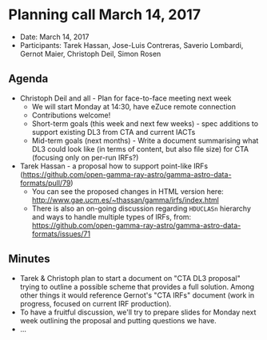 # Planning call March 14, 2017

* Date: March 14, 2017
* Participants: Tarek Hassan, Jose-Luis Contreras, Saverio Lombardi, Gernot Maier, Christoph Deil, Simon Rosen

## Agenda

* Christoph Deil and all - Plan for face-to-face meeting next week
  * We will start Monday at 14:30, have eZuce remote connection
  * Contributions welcome!
  * Short-term goals (this week and next few weeks) - spec additions to support existing DL3 from CTA and current IACTs
  * Mid-term goals (next months) - Write a document summarising what DL3 could look like (in terms of content, but also file size) for CTA (focusing only on per-run IRFs?)
* Tarek Hassan - a proposal how to support point-like IRFs (https://github.com/open-gamma-ray-astro/gamma-astro-data-formats/pull/79)
  * You can see the proposed changes in HTML version here: http://www.gae.ucm.es/~thassan/gamma/irfs/index.html
  * There is also an on-going discussion regarding `HDUCLASn` hierarchy and ways to handle multiple types of IRFs, from: https://github.com/open-gamma-ray-astro/gamma-astro-data-formats/issues/71

## Minutes

* Tarek & Christoph plan to start a document on "CTA DL3 proposal" trying to outline a possible scheme that provides a full solution. Among other things it would reference Gernot's "CTA IRFs" document (work in progress, focused on current IRF production).
* To have a fruitful discussion, we'll try to prepare slides for Monday next week outlining the proposal and putting questions we have.
* ...
